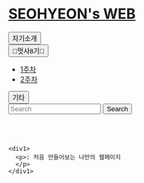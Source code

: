 <!doctype html>
<html>
<head>
  <title>MYWEB - Welcome</title>
  <meta charset="utf-8">
  <link rel="stylesheet" href="style1.css">
  <link href="https://fonts.googleapis.com/css2?family=Jua&display=swap" rel="stylesheet">

  <script src="https://code.jquery.com/jquery-3.4.1.slim.min.js" integrity="sha384-J6qa4849blE2+poT4WnyKhv5vZF5SrPo0iEjwBvKU7imGFAV0wwj1yYfoRSJoZ+n" crossorigin="anonymous"></script>
  <script src="https://cdn.jsdelivr.net/npm/popper.js@1.16.0/dist/umd/popper.min.js" integrity="sha384-Q6E9RHvbIyZFJoft+2mJbHaEWldlvI9IOYy5n3zV9zzTtmI3UksdQRVvoxMfooAo" crossorigin="anonymous"></script>
  <script src="https://stackpath.bootstrapcdn.com/bootstrap/4.4.1/js/bootstrap.min.js" integrity="sha384-wfSDF2E50Y2D1uUdj0O3uMBJnjuUD4Ih7YwaYd1iqfktj0Uod8GCExl3Og8ifwB6" crossorigin="anonymous"></script>
  <link rel="stylesheet" href="https://stackpath.bootstrapcdn.com/bootstrap/4.4.1/css/bootstrap.min.css" integrity="sha384-Vkoo8x4CGsO3+Hhxv8T/Q5PaXtkKtu6ug5TOeNV6gBiFeWPGFN9MuhOf23Q9Ifjh" crossorigin="anonymous">
</head>
<body>
  <div id="article">
    <div class="row">
      <div class="col">
    <h1><a href="https://callia32.github.io/myweb/">SEOHYEON's WEB</a></h1>
    <div class="container">
      <nav class="navbar navbar-expand-lg navbar-light bg-light">
      <button type="button" class="btn btn-info" onclick="location.href='1.html'">자기소개</button>
      <div class="btn-group">
        <button class="btn btn-info dropdown-toggle margin-left" type="button" data-toggle="dropdown">
          🦁멋사8기🦁
        <span class="caret"></span>
        </button>
        <ul class="dropdown-menu" >
            <li><a href="2.html">1주차</a></li>
            <li><a href="22.html">2주차</a></li>
        </ul>
    </div>
    <button type="button" class="btn btn-info margin-left" onclick="location.href='3.html'">기타</button>
    <form class="form-inline my-2 my-lg-0">
      <input class="form-control mr-sm-2 margin-left" type="search" placeholder="Search" aria-label="Search">
      <button class="btn btn-outline-success my-2 my-sm-0" type="submit">Search</button>
    </form>
      </nav>
      <br><br>

    <div1>
      <p>: 처음 만들어보는 나만의 웹페이지
      </p>
    </div1>
  </div>
</div>  
<style>
  body {
    background-image: url("background1.png");
    background-size: cover;
}
</style>
</body>
</html>
